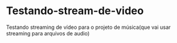 # Testando-stream-de-video
Testando streaming de vídeo para o projeto de música(que vai usar streaming para arquivos de audio)
